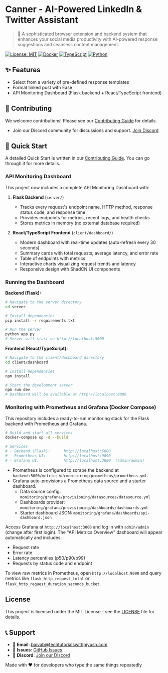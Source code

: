 # Canner - AI-Powered LinkedIn & Twitter Assistant

> 🚀 A sophisticated browser extension and backend system that enhances your social media productivity with AI-powered response suggestions and seamless content management.

[![License: MIT](https://img.shields.io/badge/License-MIT-yellow.svg)](https://opensource.org/licenses/MIT)
[![Docker](https://img.shields.io/badge/Docker-Ready-blue.svg)](https://docker.com)
[![TypeScript](https://img.shields.io/badge/TypeScript-Ready-3178C6.svg)](https://www.typescriptlang.org/)
[![Python](https://img.shields.io/badge/Python-3.12-3776AB.svg)](https://python.org)

## ✨ Features
- Select from a variety of pre-defined response templates
- Format linked post with Ease
- API Monitoring Dashboard (Flask backend + React/TypeScript frontend)

## 📄 **Contributing**

We welcome contributions! Please see our [Contributing Guide](CONTRIBUTING.md) for details.
- Join our Discord community for discussions and support. [Join Discord](https://discord.com/invite/the-cloudops-community-1030513521122885642)


## 🚀 Quick Start
A detailed Quick Start is written in our [Contributing Guide](CONTRIBUTING.md). You can go through it for more details. 

### API Monitoring Dashboard

This project now includes a complete API Monitoring Dashboard with:

1. **Flask Backend** (`server/`)
   - Tracks every request's endpoint name, HTTP method, response status code, and response time
   - Provides endpoints for metrics, recent logs, and health checks
   - Stores metrics in memory (no external database required)

2. **React/TypeScript Frontend** (`client/dashboard/`)
   - Modern dashboard with real-time updates (auto-refresh every 30 seconds)
   - Summary cards with total requests, average latency, and error rate
   - Table of endpoints with metrics
   - Interactive charts visualizing request trends and latency
   - Responsive design with ShadCN UI components

### Running the Dashboard

**Backend (Flask):**
```bash
# Navigate to the server directory
cd server

# Install dependencies
pip install -r requirements.txt

# Run the server
python app.py
# Server will start on http://localhost:5000
```

**Frontend (React/TypeScript):**
```bash
# Navigate to the client/dashboard directory
cd client/dashboard

# Install dependencies
npm install

# Start the development server
npm run dev
# Dashboard will be available at http://localhost:8080
```

### Monitoring with Prometheus and Grafana (Docker Compose)

This repository includes a ready-to-run monitoring stack for the Flask backend with Prometheus and Grafana.

```bash
# Build and start all services
docker-compose up -d --build

# Services
# - Backend (Flask):      http://localhost:5000
# - Prometheus UI:        http://localhost:9090
# - Grafana UI:           http://localhost:3000  (admin/admin)
```

- Prometheus is configured to scrape the backend at `backend:5000/metrics` via `monitoring/prometheus/prometheus.yml`.
- Grafana auto-provisions a Prometheus data source and a starter dashboard.
  - Data source config: `monitoring/grafana/provisioning/datasources/datasource.yml`
  - Dashboards provider: `monitoring/grafana/provisioning/dashboards/dashboards.yml`
  - Starter dashboard JSON: `monitoring/grafana/dashboards/api-dashboard.json`

Access Grafana at `http://localhost:3000` and log in with `admin/admin` (change after first login). The "API Metrics Overview" dashboard will appear automatically and includes:

- Request rate
- Error rate
- Latency percentiles (p50/p90/p99)
- Requests by status code and endpoint

To view raw metrics in Prometheus, open `http://localhost:9090` and query metrics like `flask_http_request_total` or `flask_http_request_duration_seconds_bucket`.

## **License**

This project is licensed under the MIT License - see the [LICENSE](LICENSE) file for details.

## 📞 **Support**

- 📧 **Email**: [baivab@techtutorialswithpiyush.com](mailto:baivab@techtutorialswithpiyush.com)
- 🐛 **Issues**: [GitHub Issues](https://github.com/piyushsachdeva/canner/issues)
- 💬 **Discord**: [Join our Discord](https://discord.com/invite/the-cloudops-community-1030513521122885642)

Made with ❤️ for developers who type the same things repeatedly
